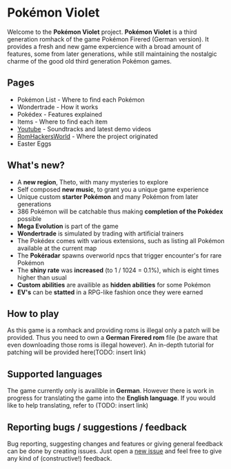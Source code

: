 # Pokémon Violet

Welcome to the __Pokémon Violet__ project. __Pokémon Violet__ is a third generation romhack of the game Pokémon Firered
(German version). It provides a fresh and new game expercience with a broad amount of features, some from later generations,
while still maintaining the nostalgic charme of the good old third generation Pokémon games.

## Pages
- Pokémon List - Where to find each Pokémon
- Wondertrade - How it works
- Pokédex - Features explained
- Items - Where to find each item
- [Youtube](https://www.youtube.com/channel/UCbpo4OmrVSfZei8953MpR-A) - Soundtracks and latest demo videos
- [RomHackersWorld](https://board.romhackersworld.eu/thread/11183-pok%C3%A9mon-violet-alpha-2-0-3/) - Where the project originated
- Easter Eggs

## What's new?

- A __new region__, Theto, with many mysteries to explore
- Self composed __new music__, to grant you a unique game experience
- Unique custom __starter Pokémon__ and many Pokémon from later generations
- 386 Pokémon will be catchable thus making __completion of the Pokédex__ possible
- __Mega Evolution__ is part of the game
- __Wondertrade__ is simulated by trading with artificial trainers
- The Pokédex comes with various extensions, such as listing all Pokémon available at the current map
- The __Pokéradar__ spawns overworld npcs that trigger encounter's for rare Pokémon
- The __shiny rate__ was __increased__ (to 1 / 1024 = 0.1%), which is eight times higher than usual
- __Custom abilities__ are availible as __hidden abilities__ for some Pokémon
- __EV's__ can be __statted__ in a RPG-like fashion once they were earned

## How to play

As this game is a romhack and providing roms is illegal only a patch will be provided. Thus you need to own a __German Firered rom__ file (be aware that even downloading those roms is illegal however). An in-depth tutorial for patching will be provided here(TODO: insert link)


## Supported languages

The game currently only is availible in __German__. However there is work in progress for translating the game into the __English language__. If you would like to help translating, refer to (TODO: insert link)


## Reporting bugs / suggestions / feedback

Bug reporting, suggesting changes and features or giving general feedback can be done by creating issues. Just open a [new issue](https://github.com/WodkaRHR/Violet_Sources/issues) and feel free to give any kind of (constructive!) feedback.
